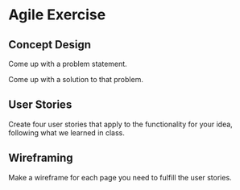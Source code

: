# Agile Exercise

## Concept Design

Come up with a problem statement.

Come up with a solution to that problem.

## User Stories

Create four user stories that apply to the functionality for your idea, following what we learned in class.

## Wireframing

Make a wireframe for each page you need to fulfill the user stories.

